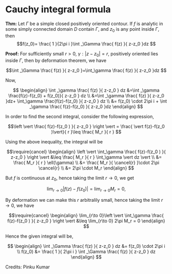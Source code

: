 # Cauchy integral formula
**Thm:** Let $\Gamma$ be a simple closed positively  oriented contour. If $f$ is analytic in some simply connected domain $D$ contain $\Gamma$, and $z_0$ is any point inside $\Gamma$, then
$$f(z_0)= \frac{ 1 }{2\pi i }\int _\Gamma  \frac{ f(z) }{ z-z_0 }dz $$

**Proof:** For sufficiently  small $r>0$, $\gamma :\vert z-z_0 \vert =r,$ positively oriented lies inside $\Gamma,$ then by deformation theorem, we have

$$\int _\Gamma  \frac{ f(z) }{ z-z_0 }=\int_\gamma \frac{ f(z) }{ z-z_0 }dz $$

Now,

$$
\begin{align}
\int _\gamma \frac{ f(z) }{ z-z_0 } dz
&=\int _\gamma \frac{f(z)-f(z_0) + f(z_0)}{ z-z_0 } dz \\
&=\int _\gamma \frac{ f(z) }{ z-z_0 }dz+ \int_\gamma \frac{f(z)-f(z_0) }{ z-z_0 } dz \\
&= f(z_0) \cdot 2\pi i + \int _\gamma \frac{ f(z)-f(z_0) }{ z-z_0 }dz
\end{align}
$$

In order to find the second integral, consider the following expression,

$$\left \vert \frac{ f(z)-f(z_0 ) }{ z-z_0  } \right \vert = \frac{ \vert f(z)-f(z_0 )\vert}{ r }\leq \frac{ M_r }{ r } $$

Using the above inequality, the integral will be

$$\require{cancel}
\begin{align}
\left \vert \int_\gamma \frac{ f(z)-f(z_0 ) }{ z-z_0  } \right \vert
&\leq \frac{ M_r }{ r } \int_\gamma \vert dz \vert \\
&= \frac{ M_r }{ r } \ell(\gamma) \\
&= \frac{ M_r }{ \cancel{r} }\cdot 2\pi \cancel{r} \\
&= 2\pi \cdot M_r
\end{align}
$$

But $f$ is continuous at $z_0$, hence taking the limit $r\to 0$, we get

$$\lim_{r \to 0} \vert f(z) - f(z_0) \vert = \lim_{r \to 0} M_r = 0,$$

By deformation we can make this $r$ arbitralily small, hence taking the limit $r\to 0$, we have

$$\require{cancel}
\begin{align}
\lim_{r\to 0}\left \vert \int_\gamma \frac{ f(z)-f(z_0 ) }{ z-z_0  } \right \vert
&\leq \lim_{r\to 0} 2\pi M_r = 0
\end{align}
$$

Hence the given integral will be,

$$
\begin{align}
\int _\Gamma \frac{ f(z) }{ z-z_0 } dz
&= f(z_0) \cdot 2\pi i \\
f(z_0) &= \frac{ 1 }{ 2\pi i } \int _\Gamma \frac{ f(z) }{ z-z_0 } dz
\end{align}
$$



Credits: Pinku Kumar
